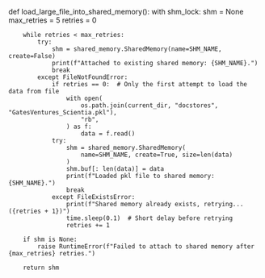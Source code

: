 def load_large_file_into_shared_memory():
    with shm_lock:
        shm = None
        max_retries = 5
        retries = 0

        while retries < max_retries:
            try:
                shm = shared_memory.SharedMemory(name=SHM_NAME, create=False)
                print(f"Attached to existing shared memory: {SHM_NAME}.")
                break
            except FileNotFoundError:
                if retries == 0:  # Only the first attempt to load the data from file
                    with open(
                        os.path.join(current_dir, "docstores", "GatesVentures_Scientia.pkl"),
                        "rb",
                    ) as f:
                        data = f.read()
                try:
                    shm = shared_memory.SharedMemory(
                        name=SHM_NAME, create=True, size=len(data)
                    )
                    shm.buf[: len(data)] = data
                    print(f"Loaded pkl file to shared memory: {SHM_NAME}.")
                    break
                except FileExistsError:
                    print(f"Shared memory already exists, retrying... ({retries + 1})")
                    time.sleep(0.1)  # Short delay before retrying
                    retries += 1

        if shm is None:
            raise RuntimeError(f"Failed to attach to shared memory after {max_retries} retries.")

        return shm
